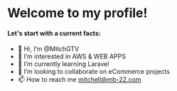 # Welcome to my profile!

#### Let's start with a current facts: 
- 👋 Hi, I’m @MitchGTV
- 👀 I’m interested in AWS & WEB APPS
- 🌱 I’m currently learning Laravel
- 💞️ I’m looking to collaborate on eCommerce projects
- 📫 How to reach me mitchell@mb-22.com



<!---
MitchGTV/MitchGTV is a ✨ special ✨ repository because its `README.md` (this file) appears on your GitHub profile.
You can click the Preview link to take a look at your changes.
--->
